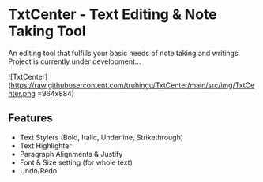 # TxtCenter - Text Editing & Note Taking Tool
An editing tool that fulfills your basic needs of note taking and writings.
Project is currently under development...

![TxtCenter](https://raw.githubusercontent.com/truhingu/TxtCenter/main/src/img/TxtCenter.png =964x884)

## Features
* Text Stylers (Bold, Italic, Underline, Strikethrough)
* Text Highlighter
* Paragraph Alignments & Justify
* Font & Size setting (for whole text)
* Undo/Redo